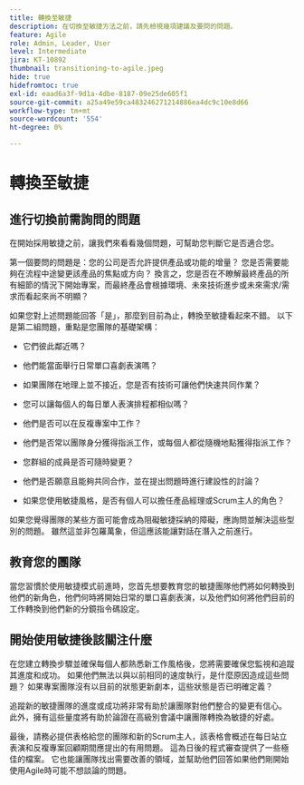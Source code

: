 ```yaml
---
title: 轉換至敏捷
description: 在切換至敏捷方法之前，請先檢視幾項建議及要問的問題。
feature: Agile
role: Admin, Leader, User
level: Intermediate
jira: KT-10892
thumbnail: transitioning-to-agile.jpeg
hide: true
hidefromtoc: true
exl-id: eaad6a3f-9d1a-4dbe-8187-09e25de605f1
source-git-commit: a25a49e59ca483246271214886ea4dc9c10e8d66
workflow-type: tm+mt
source-wordcount: '554'
ht-degree: 0%

---
```


# 轉換至敏捷

## 進行切換前需詢問的問題

在開始採用敏捷之前，讓我們來看看幾個問題，可幫助您判斷它是否適合您。

第一個要問的問題是：您的公司是否允許提供產品或功能的增量？ 您是否需要能夠在流程中途變更該產品的焦點或方向？ 換言之，您是否在不瞭解最終產品的所有細節的情況下開始專案，而最終產品會根據環境、未來技術進步或未來需求/需求而看起來尚不明顯？

如果您對上述問題能回答「是」，那麼到目前為止，轉換至敏捷看起來不錯。 以下是第二組問題，重點是您團隊的基礎架構：

* 它們彼此鄰近嗎？

* 他們能當面舉行日常單口喜劇表演嗎？

* 如果團隊在地理上並不接近，您是否有技術可讓他們快速共同作業？

* 您可以讓每個人的每日單人表演排程都相似嗎？

* 他們是否可以在反複專案中工作？

* 他們是否常以團隊身分獲得指派工作，或每個人都從隨機地點獲得指派工作？

* 您群組的成員是否可隨時變更？

* 他們是否願意且能夠共同合作，並在提出問題時進行建設性的討論？

* 如果您使用敏捷風格，是否有個人可以擔任產品經理或Scrum主人的角色？


如果您覺得團隊的某些方面可能會成為阻礙敏捷採納的障礙，應詢問並解決這些型別的問題。 雖然這並非包羅萬象，但這應該能讓對話在潛入之前進行。


## 教育您的團隊

當您習慣於使用敏捷模式前進時，您首先想要教育您的敏捷團隊他們將如何轉換到他們的新角色，他們何時將開始日常的單口喜劇表演，以及他們如何將他們目前的工作轉換到他們新的分鏡指令碼設定。


## 開始使用敏捷後該關注什麼

在您建立轉換步驟並確保每個人都熟悉新工作風格後，您將需要確保您監視和追蹤其進度和成功。 如果他們無法以與以前相同的速度執行，是什麼原因造成這些問題？ 如果專案團隊沒有以目前的狀態更新劇本，這些狀態是否已明確定義？

追蹤新的敏捷團隊的進度或成功將非常有助於讓團隊對他們整合的變更有信心。 此外，擁有這些量度將有助於論證在高級別會議中讓團隊轉換為敏捷的好處。

最後，請務必提供表格給您的團隊和新的Scrum主人，該表格會概述在每日站立表演和反複專案回顧期間應提出的有用問題。 這為日後的程式審查提供了一些極佳的檔案。 它也能讓團隊找出需要改善的領域，並幫助他們回答如果他們剛開始使用Agile時可能不想談論的問題。

